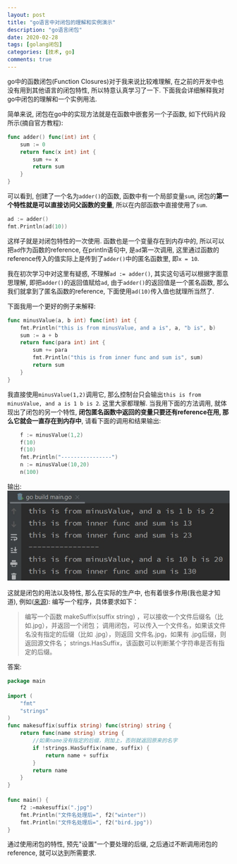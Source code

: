 ```yaml
---
layout: post
title: "go语言中对闭包的理解和实例演示"
description: "go语言闭包"
date: 2020-02-28
tags: [golang闭包]
categories: [技术, go]
comments: true
---
```



go中的函数闭包(Function Closures)对于我来说比较难理解, 在之前的开发中也没有用到其他语言的闭包特性, 所以特意认真学习了一下. 下面我会详细解释我对go中闭包的理解和一个实例用法.

简单来说, 闭包在go中的实现方法就是在函数中嵌套另一个子函数, 如下代码片段所示(摘自官方教程):

```go
func adder() func(int) int {
	sum := 0
	return func(x int) int {
		sum += x
		return sum
	}
}
```

可以看到, 创建了一个名为`adder()`的函数, 函数中有一个局部变量`sum`, 闭包的**第一个特性就是可以直接访问父函数的变量**, 所以在内部函数中直接使用了`sum`.

<!--more-->

```go
ad := adder()
fmt.Println(ad(10))
```

这样子就是对闭包特性的一次使用. 函数也是一个变量存在到内存中的, 所以可以把`ad`作为函数的reference, 在println语句中, 是`ad`第一次调用, 这里通过函数的reference传入的值实际上是传到了`adder()`中的匿名函数里, 即`x = 10`.

我在初次学习中对这里有疑惑, 不理解`ad := adder()`, 其实这句话可以根据字面意思理解, 即把`adder()`的返回值赋给`ad`, 由于`adder()`的返回值是一个匿名函数, 那么我们就拿到了匿名函数的reference, 下面使用`ad(10)`传入值也就理所当然了.

下面我用一个更好的例子来解释:

```go
func minusValue(a, b int) func(int) int {
	fmt.Println("this is from minusValue, and a is", a, "b is", b)
	sum := a + b
	return func(para int) int {
		sum += para
		fmt.Println("this is from inner func and sum is", sum)
		return sum
	}
}
```

我直接使用`minusValue(1,2)`调用它, 那么控制台只会输出`this is from minusValue, and a is 1 b is 2`. 这里大家都理解. 当我用下面的方法调用, 就体现出了闭包的另一个特性, **闭包匿名函数中返回的变量只要还有reference在用, 那么它就会一直存在到内存中**, 请看下面的调用和结果输出:

```go
	f := minusValue(1,2)
	f(10)
	f(10)
	fmt.Println("----------------")
	n := minusValue(10,20)
	n(100)
```

输出:
![Snipaste_2020-02-28_22-09-13.jpg][1]

这就是闭包的用法以及特性, 那么在实际的生产中, 也有着很多作用(我也是才知道), 例如([来源][2]):
编写一个程序，具体要求如下：

> 编写一个函数 makeSuffix(suffix string) ，可以接收一个文件后缀名（比如.jpg），并返回一个闭包；
> 调用闭包，可以传入一个文件名，如果该文件名没有指定的后缀（比如 .jpg），则返回 文件名.jpg，如果有 .jpg后缀，则返回源文件名；
> strings.HasSuffix，该函数可以判断某个字符串是否有指定的后缀。

答案:

```go
package main

import (
	"fmt"
	"strings"
)
func makesuffix(suffix string) func(string) string {
	return func(name string) string {
		//如果name没有指定的后缀，则加上，否则就返回原来的名字
		if !strings.HasSuffix(name, suffix) {
			return name + suffix
		}
		return name
	}
}

func main() {
	f2 :=makesuffix(".jpg")
	fmt.Println("文件名处理后=", f2("winter"))
	fmt.Println("文件名处理后=", f2("bird.jpg"))
}
```

通过使用闭包的特性, 预先"设置"一个要处理的后缀, 之后通过不断调用闭包的reference, 就可以达到所需要求.

[1]: /assets/images/202002/2249658084.jpg
[2]: https://blog.csdn.net/cui_yonghua/article/details/93645557
